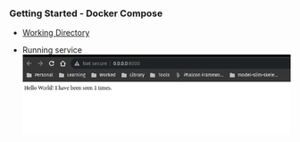 ### Getting Started - Docker Compose

- [Working Directory](./composetest/Dockerfile)

- Running service
![result](../images/08/result.png)